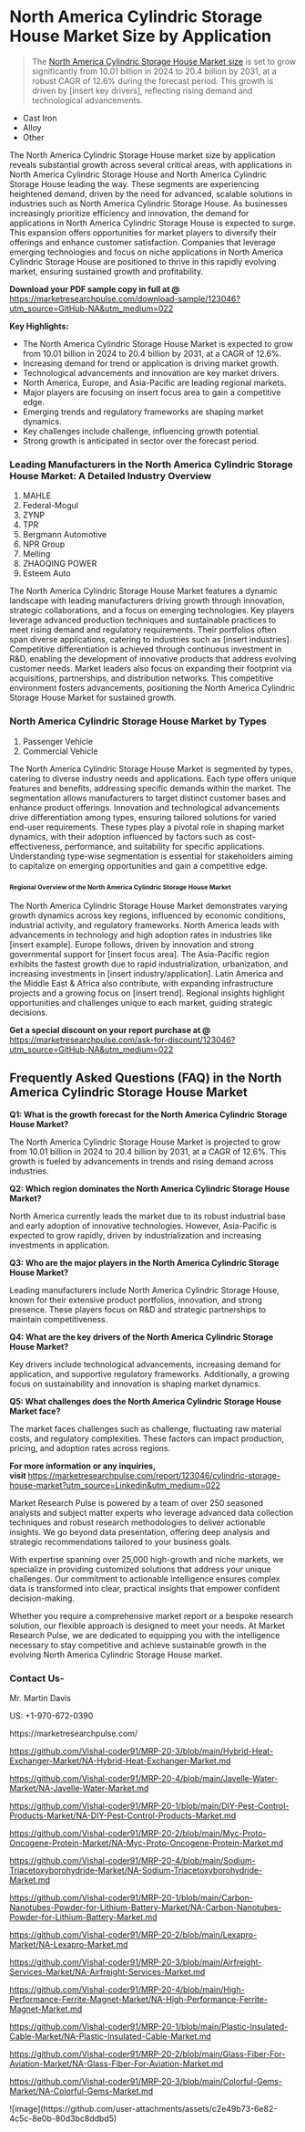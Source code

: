 <h1>North America Cylindric Storage House Market&nbsp;Size by Application</h1><blockquote><p>The <a href="https://marketresearchpulse.com/download-sample/123046?utm_source=GitHub-NA&amp;utm_medium=022">North America Cylindric Storage House Market size</a> is set to grow significantly from 10.01 billion in 2024 to 20.4 billion by 2031, at a robust CAGR of 12.6% during the forecast period. This growth is driven by [insert key drivers], reflecting rising demand and technological advancements.</p></blockquote><ul><li>Cast Iron<li> Alloy<li> Other</li></ul><p>The North America Cylindric Storage House market size by application reveals substantial growth across several critical areas, with applications in North America Cylindric Storage House and North America Cylindric Storage House leading the way. These segments are experiencing heightened demand, driven by the need for advanced, scalable solutions in industries such as North America Cylindric Storage House. As businesses increasingly prioritize efficiency and innovation, the demand for applications in North America Cylindric Storage House is expected to surge. This expansion offers opportunities for market players to diversify their offerings and enhance customer satisfaction. Companies that leverage emerging technologies and focus on niche applications in North America Cylindric Storage House are positioned to thrive in this rapidly evolving market, ensuring sustained growth and profitability.</p><p><strong>Download your PDF sample copy in full at @ </strong><a href="https://marketresearchpulse.com/download-sample/123046?utm_source=GitHub-NA&amp;utm_medium=022">https://marketresearchpulse.com/download-sample/123046?utm_source=GitHub-NA&amp;utm_medium=022</a></p><p><strong>Key Highlights: </strong></p><ul><li>The North America Cylindric Storage House Market is expected to grow from 10.01 billion in 2024 to 20.4 billion by 2031, at a CAGR of 12.6%.</li><li>Increasing demand for trend or application is driving market growth.</li><li>Technological advancements and innovation are key market drivers.</li><li>North America, Europe, and Asia-Pacific are leading regional markets.</li><li>Major players are focusing on insert focus area to gain a competitive edge.</li><li>Emerging trends and regulatory frameworks are shaping market dynamics.</li><li>Key challenges include challenge, influencing growth potential.</li><li>Strong growth is anticipated in sector over the forecast period.</li></ul><h3>Leading Manufacturers in the North America Cylindric Storage House Market: A Detailed Industry Overview</h3><ol><li>MAHLE</li><li>Federal-Mogul</li><li>ZYNP</li><li>TPR</li><li>Bergmann Automotive</li><li>NPR Group</li><li>Melling</li><li>ZHAOQING POWER</li><li>Esteem Auto</li></ol><div class="flex max-w-full flex-col flex-grow"><div class="min-h-8 text-message flex w-full flex-col items-end gap-2 whitespace-normal break-words [.text-message+&amp;]:mt-5" dir="auto" data-message-author-role="assistant" data-message-id="fd8432e4-4910-450d-b182-61b7bfb0a01f" data-message-model-slug="gpt-4o"><div class="flex w-full flex-col gap-1 empty:hidden first:pt-[3px]"><div class="markdown prose w-full break-words dark:prose-invert light"><p>The North America Cylindric Storage House Market features a dynamic landscape with leading manufacturers driving growth through innovation, strategic collaborations, and a focus on emerging technologies. Key players leverage advanced production techniques and sustainable practices to meet rising demand and regulatory requirements. Their portfolios often span diverse applications, catering to industries such as [insert industries]. Competitive differentiation is achieved through continuous investment in R&amp;D, enabling the development of innovative products that address evolving customer needs. Market leaders also focus on expanding their footprint via acquisitions, partnerships, and distribution networks. This competitive environment fosters advancements, positioning the North America Cylindric Storage House Market for sustained growth.</p></div></div></div></div><h3>North America Cylindric Storage House Market by Types</h3><ol><li>Passenger Vehicle<li> Commercial Vehicle</li></ol><div class="flex max-w-full flex-col flex-grow"><div class="min-h-8 text-message flex w-full flex-col items-end gap-2 whitespace-normal break-words [.text-message+&amp;]:mt-5" dir="auto" data-message-author-role="assistant" data-message-id="084470be-0bb7-4664-bddf-5156b4f41249" data-message-model-slug="gpt-4o-mini"><div class="flex w-full flex-col gap-1 empty:hidden first:pt-[3px]"><div class="markdown prose w-full break-words dark:prose-invert light"><p>The North America Cylindric Storage House Market is segmented by types, catering to diverse industry needs and applications. Each type offers unique features and benefits, addressing specific demands within the market. The segmentation allows manufacturers to target distinct customer bases and enhance product offerings. Innovation and technological advancements drive differentiation among types, ensuring tailored solutions for varied end-user requirements. These types play a pivotal role in shaping market dynamics, with their adoption influenced by factors such as cost-effectiveness, performance, and suitability for specific applications. Understanding type-wise segmentation is essential for stakeholders aiming to capitalize on emerging opportunities and gain a competitive edge.</p></div></div></div></div><h3><span style="font-size: 11px;">Regional Overview of the North America Cylindric Storage House Market</span></h3><div class="flex max-w-full flex-col flex-grow"><div class="min-h-8 text-message flex w-full flex-col items-end gap-2 whitespace-normal break-words [.text-message+&amp;]:mt-5" dir="auto" data-message-author-role="assistant" data-message-id="e9038762-ce64-4e30-91c9-9bd413514231" data-message-model-slug="gpt-4o-mini"><div class="flex w-full flex-col gap-1 empty:hidden first:pt-[3px]"><div class="markdown prose w-full break-words dark:prose-invert light"><p>The North America Cylindric Storage House Market demonstrates varying growth dynamics across key regions, influenced by economic conditions, industrial activity, and regulatory frameworks. North America leads with advancements in technology and high adoption rates in industries like [insert example]. Europe follows, driven by innovation and strong governmental support for [insert focus area]. The Asia-Pacific region exhibits the fastest growth due to rapid industrialization, urbanization, and increasing investments in [insert industry/application]. Latin America and the Middle East &amp; Africa also contribute, with expanding infrastructure projects and a growing focus on [insert trend]. Regional insights highlight opportunities and challenges unique to each market, guiding strategic decisions.</p></div></div></div></div><p><strong>Get a special discount on your report purchase at @ </strong><a href="https://marketresearchpulse.com/ask-for-discount/123046?utm_source=GitHub-NA&amp;utm_medium=022">https://marketresearchpulse.com/ask-for-discount/123046?utm_source=GitHub-NA&amp;utm_medium=022</a></p><h2>Frequently Asked Questions (FAQ) in the North America Cylindric Storage House Market</h2><p><strong>Q1: What is the growth forecast for the North America Cylindric Storage House Market?</strong></p><p>The North America Cylindric Storage House Market is projected to grow from 10.01 billion in 2024 to 20.4 billion by 2031, at a CAGR of 12.6%. This growth is fueled by advancements in trends and rising demand across industries.</p><p><strong>Q2: Which region dominates the North America Cylindric Storage House Market?</strong></p><p>North America currently leads the market due to its robust industrial base and early adoption of innovative technologies. However, Asia-Pacific is expected to grow rapidly, driven by industrialization and increasing investments in application.</p><p><strong>Q3: Who are the major players in the North America Cylindric Storage House Market?</strong></p><p>Leading manufacturers include North America Cylindric Storage House, known for their extensive product portfolios, innovation, and strong presence. These players focus on R&amp;D and strategic partnerships to maintain competitiveness.</p><p><strong>Q4: What are the key drivers of the North America Cylindric Storage House Market?</strong></p><p>Key drivers include technological advancements, increasing demand for application, and supportive regulatory frameworks. Additionally, a growing focus on sustainability and innovation is shaping market dynamics.</p><p><strong>Q5: What challenges does the North America Cylindric Storage House Market face?</strong></p><p>The market faces challenges such as challenge, fluctuating raw material costs, and regulatory complexities. These factors can impact production, pricing, and adoption rates across regions.</p><p><strong>For more information or any inquiries, visit&nbsp;</strong><a href="https://marketresearchpulse.com/report/123046/cylindric-storage-house-market?utm_source=Linkedin&utm_medium=022">https://marketresearchpulse.com/report/123046/cylindric-storage-house-market?utm_source=Linkedin&utm_medium=022</a></p><p>Market Research Pulse is powered by a team of over 250 seasoned analysts and subject matter experts who leverage advanced data collection techniques and robust research methodologies to deliver actionable insights. We go beyond data presentation, offering deep analysis and strategic recommendations tailored to your business goals.</p><p>With expertise spanning over 25,000 high-growth and niche markets, we specialize in providing customized solutions that address your unique challenges. Our commitment to actionable intelligence ensures complex data is transformed into clear, practical insights that empower confident decision-making.</p><p>Whether you require a comprehensive market report or a bespoke research solution, our flexible approach is designed to meet your needs. At Market Research Pulse, we are dedicated to equipping you with the intelligence necessary to stay competitive and achieve sustainable growth in the evolving North America Cylindric Storage House market.</p><h3><strong>Contact Us-</strong></h3><p>Mr. Martin Davis</p><p>US: +1-970-672-0390</p><p>https://marketresearchpulse.com/</p><p><a href="https://github.com/Vishal-coder91/MRP-20-3/blob/main/Hybrid-Heat-Exchanger-Market/NA-Hybrid-Heat-Exchanger-Market.md">https://github.com/Vishal-coder91/MRP-20-3/blob/main/Hybrid-Heat-Exchanger-Market/NA-Hybrid-Heat-Exchanger-Market.md</a></p><p><a href="https://github.com/Vishal-coder91/MRP-20-4/blob/main/Javelle-Water-Market/NA-Javelle-Water-Market.md">https://github.com/Vishal-coder91/MRP-20-4/blob/main/Javelle-Water-Market/NA-Javelle-Water-Market.md</a></p><p><a href="https://github.com/Vishal-coder91/MRP-20-1/blob/main/DIY-Pest-Control-Products-Market/NA-DIY-Pest-Control-Products-Market.md">https://github.com/Vishal-coder91/MRP-20-1/blob/main/DIY-Pest-Control-Products-Market/NA-DIY-Pest-Control-Products-Market.md</a></p><p><a href="https://github.com/Vishal-coder91/MRP-20-2/blob/main/Myc-Proto-Oncogene-Protein-Market/NA-Myc-Proto-Oncogene-Protein-Market.md">https://github.com/Vishal-coder91/MRP-20-2/blob/main/Myc-Proto-Oncogene-Protein-Market/NA-Myc-Proto-Oncogene-Protein-Market.md</a></p><p><a href="https://github.com/Vishal-coder91/MRP-20-4/blob/main/Sodium-Triacetoxyborohydride-Market/NA-Sodium-Triacetoxyborohydride-Market.md">https://github.com/Vishal-coder91/MRP-20-4/blob/main/Sodium-Triacetoxyborohydride-Market/NA-Sodium-Triacetoxyborohydride-Market.md</a></p><p><a href="https://github.com/Vishal-coder91/MRP-20-1/blob/main/Carbon-Nanotubes-Powder-for-Lithium-Battery-Market/NA-Carbon-Nanotubes-Powder-for-Lithium-Battery-Market.md">https://github.com/Vishal-coder91/MRP-20-1/blob/main/Carbon-Nanotubes-Powder-for-Lithium-Battery-Market/NA-Carbon-Nanotubes-Powder-for-Lithium-Battery-Market.md</a></p><p><a href="https://github.com/Vishal-coder91/MRP-20-2/blob/main/Lexapro-Market/NA-Lexapro-Market.md">https://github.com/Vishal-coder91/MRP-20-2/blob/main/Lexapro-Market/NA-Lexapro-Market.md</a></p><p><a href="https://github.com/Vishal-coder91/MRP-20-3/blob/main/Airfreight-Services-Market/NA-Airfreight-Services-Market.md">https://github.com/Vishal-coder91/MRP-20-3/blob/main/Airfreight-Services-Market/NA-Airfreight-Services-Market.md</a></p><p><a href="https://github.com/Vishal-coder91/MRP-20-4/blob/main/High-Performance-Ferrite-Magnet-Market/NA-High-Performance-Ferrite-Magnet-Market.md">https://github.com/Vishal-coder91/MRP-20-4/blob/main/High-Performance-Ferrite-Magnet-Market/NA-High-Performance-Ferrite-Magnet-Market.md</a></p><p><a href="https://github.com/Vishal-coder91/MRP-20-1/blob/main/Plastic-Insulated-Cable-Market/NA-Plastic-Insulated-Cable-Market.md">https://github.com/Vishal-coder91/MRP-20-1/blob/main/Plastic-Insulated-Cable-Market/NA-Plastic-Insulated-Cable-Market.md</a></p><p><a href="https://github.com/Vishal-coder91/MRP-20-2/blob/main/Glass-Fiber-For-Aviation-Market/NA-Glass-Fiber-For-Aviation-Market.md">https://github.com/Vishal-coder91/MRP-20-2/blob/main/Glass-Fiber-For-Aviation-Market/NA-Glass-Fiber-For-Aviation-Market.md</a></p><p><a href="https://github.com/Vishal-coder91/MRP-20-3/blob/main/Colorful-Gems-Market/NA-Colorful-Gems-Market.md">https://github.com/Vishal-coder91/MRP-20-3/blob/main/Colorful-Gems-Market/NA-Colorful-Gems-Market.md</a></p>
![image](https://github.com/user-attachments/assets/c2e49b73-6e82-4c5c-8e0b-80d3bc8ddbd5)
